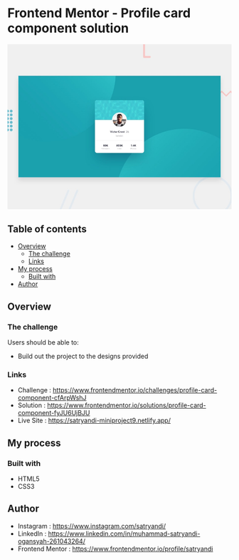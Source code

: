 # Frontend Mentor - Profile card component solution

![Profile Card Component](assets/images/desktop-preview.jpg)

## Table of contents

- [Overview](#overview)
  - [The challenge](#the-challenge)
  - [Links](#links)
- [My process](#my-process)
  - [Built with](#built-with)
- [Author](#author)

## Overview

### The challenge

Users should be able to:

- Build out the project to the designs provided

### Links

- Challenge : https://www.frontendmentor.io/challenges/profile-card-component-cfArpWshJ
- Solution  : https://www.frontendmentor.io/solutions/profile-card-component-fyJU6UjBJU
- Live Site : https://satryandi-miniproject9.netlify.app/

## My process

### Built with

- HTML5
- CSS3

## Author

- Instagram : https://www.instagram.com/satryandi/
- LinkedIn : https://www.linkedin.com/in/muhammad-satryandi-ogansyah-261043264/
- Frontend Mentor : https://www.frontendmentor.io/profile/satryandi